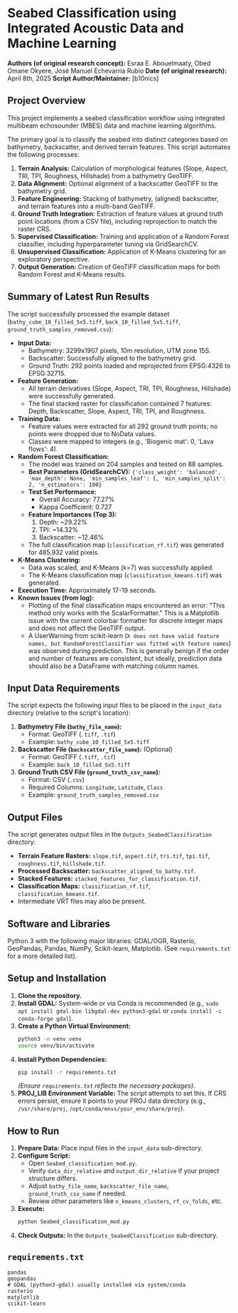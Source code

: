 # Seabed Classification using Integrated Acoustic Data and Machine Learning

**Authors (of original research concept):** Esraa E. Abouelmaaty, Obed Omane Okyere, José Manuel Echevarría Rubio
**Date (of original research):** April 8th, 2025
**Script Author/Maintainer:** [b10nics]

## Project Overview

This project implements a seabed classification workflow using integrated multibeam echosounder (MBES) data and machine learning algorithms.

The primary goal is to classify the seabed into distinct categories based on bathymetry, backscatter, and derived terrain features. This script automates the following processes:
1.  **Terrain Analysis:** Calculation of morphological features (Slope, Aspect, TRI, TPI, Roughness, Hillshade) from a bathymetry GeoTIFF.
2.  **Data Alignment:** Optional alignment of a backscatter GeoTIFF to the bathymetry grid.
3.  **Feature Engineering:** Stacking of bathymetry, (aligned) backscatter, and terrain features into a multi-band GeoTIFF.
4.  **Ground Truth Integration:** Extraction of feature values at ground truth point locations (from a CSV file), including reprojection to match the raster CRS.
5.  **Supervised Classification:** Training and application of a Random Forest classifier, including hyperparameter tuning via GridSearchCV.
6.  **Unsupervised Classification:** Application of K-Means clustering for an exploratory perspective.
7.  **Output Generation:** Creation of GeoTIFF classification maps for both Random Forest and K-Means results.

## Summary of Latest Run Results

The script successfully processed the example dataset (`bathy_cube_10_filled_5x5.tiff`, `back_10_filled_5x5.tiff`, `ground_truth_samples_removed.csv`):

*   **Input Data:**
    *   Bathymetry: 3299x1907 pixels, 10m resolution, UTM zone 15S.
    *   Backscatter: Successfully aligned to the bathymetry grid.
    *   Ground Truth: 292 points loaded and reprojected from EPSG:4326 to EPSG:32715.
*   **Feature Generation:**
    *   All terrain derivatives (Slope, Aspect, TRI, TPI, Roughness, Hillshade) were successfully generated.
    *   The final stacked raster for classification contained 7 features: Depth, Backscatter, Slope, Aspect, TRI, TPI, and Roughness.
*   **Training Data:**
    *   Feature values were extracted for all 292 ground truth points; no points were dropped due to NoData values.
    *   Classes were mapped to integers (e.g., 'Biogenic mat': 0, 'Lava flows': 4).
*   **Random Forest Classification:**
    *   The model was trained on 204 samples and tested on 88 samples.
    *   **Best Parameters (GridSearchCV):** `{'class_weight': 'balanced', 'max_depth': None, 'min_samples_leaf': 1, 'min_samples_split': 2, 'n_estimators': 100}`
    *   **Test Set Performance:**
        *   Overall Accuracy: 77.27%
        *   Kappa Coefficient: 0.727
    *   **Feature Importances (Top 3):**
        1.  Depth: ~29.22%
        2.  TPI: ~14.32%
        3.  Backscatter: ~12.46%
    *   The full classification map (`classification_rf.tif`) was generated for 485,932 valid pixels.
*   **K-Means Clustering:**
    *   Data was scaled, and K-Means (k=7) was successfully applied.
    *   The K-Means classification map (`classification_kmeans.tif`) was generated.
*   **Execution Time:** Approximately 17-19 seconds.
*   **Known Issues (from log):**
    *   Plotting of the final classification maps encountered an error: "This method only works with the ScalarFormatter." This is a Matplotlib issue with the current colorbar formatter for discrete integer maps and does not affect the GeoTIFF output.
    *   A UserWarning from scikit-learn (`X does not have valid feature names, but RandomForestClassifier was fitted with feature names`) was observed during prediction. This is generally benign if the order and number of features are consistent, but ideally, prediction data should also be a DataFrame with matching column names.

## Input Data Requirements

The script expects the following input files to be placed in the `input_data` directory (relative to the script's location):

1.  **Bathymetry File (`bathy_file_name`):**
    *   Format: GeoTIFF (`.tiff`, `.tif`)
    *   Example: `bathy_cube_10_filled_5x5.tiff`
2.  **Backscatter File (`backscatter_file_name`):** (Optional)
    *   Format: GeoTIFF (`.tiff`, `.tif`)
    *   Example: `back_10_filled_5x5.tiff`
3.  **Ground Truth CSV File (`ground_truth_csv_name`):**
    *   Format: CSV (`.csv`)
    *   Required Columns: `Longitude`, `Latitude`, `Class`
    *   Example: `ground_truth_samples_removed.csv`

## Output Files

The script generates output files in the `Outputs_SeabedClassification` directory:
*   **Terrain Feature Rasters:** `slope.tif`, `aspect.tif`, `tri.tif`, `tpi.tif`, `roughness.tif`, `hillshade.tif`.
*   **Processed Backscatter:** `backscatter_aligned_to_bathy.tif`.
*   **Stacked Features:** `stacked_features_for_classification.tif`.
*   **Classification Maps:** `classification_rf.tif`, `classification_kmeans.tif`.
*   Intermediate VRT files may also be present.

## Software and Libraries

Python 3 with the following major libraries: GDAL/OGR, Rasterio, GeoPandas, Pandas, NumPy, Scikit-learn, Matplotlib.
(See `requirements.txt` for a more detailed list).

## Setup and Installation

1.  **Clone the repository.**
2.  **Install GDAL:** System-wide or via Conda is recommended (e.g., `sudo apt install gdal-bin libgdal-dev python3-gdal` or `conda install -c conda-forge gdal`).
3.  **Create a Python Virtual Environment:**
    ```bash
    python3 -m venv venv
    source venv/bin/activate
    ```
4.  **Install Python Dependencies:**
    ```bash
    pip install -r requirements.txt
    ```
    *(Ensure `requirements.txt` reflects the necessary packages).*
5.  **PROJ_LIB Environment Variable:** The script attempts to set this. If CRS errors persist, ensure it points to your PROJ data directory (e.g., `/usr/share/proj`, `/opt/conda/envs/your_env/share/proj`).

## How to Run

1.  **Prepare Data:** Place input files in the `input_data` sub-directory.
2.  **Configure Script:**
    *   Open `Seabed_classification_mod.py`.
    *   Verify `data_dir_relative` and `output_dir_relative` if your project structure differs.
    *   Adjust `bathy_file_name`, `backscatter_file_name`, `ground_truth_csv_name` if needed.
    *   Review other parameters like `n_kmeans_clusters`, `rf_cv_folds`, etc.
3.  **Execute:**
    ```bash
    python Seabed_classification_mod.py
    ```
4.  **Check Outputs:** In the `Outputs_SeabedClassification` sub-directory.

## `requirements.txt`

```numpy
pandas
geopandas
# GDAL (python3-gdal) usually installed via system/conda
rasterio
matplotlib
scikit-learn